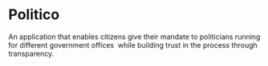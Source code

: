 # Politico
An application that enables citizens give their mandate to politicians running for different government offices  while building trust in the process through transparency. 
